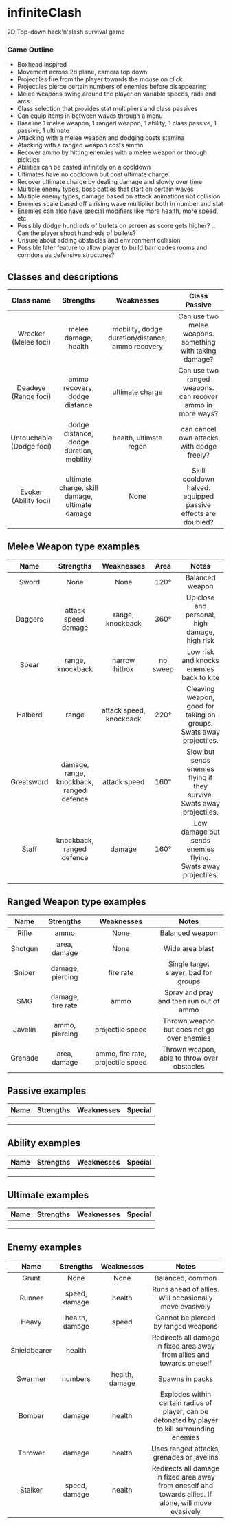 # infiniteClash
 2D Top-down hack'n'slash survival game
### Game Outline
- Boxhead inspired
- Movement across 2d plane, camera top down
- Projectiles fire from the player towards the mouse on click
- Projectiles pierce certain numbers of enemies before disappearing
- Melee weapons swing around the player on variable speeds, radii and arcs
- Class selection that provides stat multipliers and class passives
- Can equip items in between waves through a menu
- Baseline 1 melee weapon, 1 ranged weapon, 1 ability, 1 class passive, 1 passive, 1 ultimate
- Attacking with a melee weapon and dodging costs stamina
- Atacking with a ranged weapon costs ammo
- Recover ammo by hitting enemies with a melee weapon or through pickups
- Abilities can be casted infinitely on a cooldown
- Ultimates have no cooldown but cost ultimate charge
- Recover ultimate charge by dealing damage and slowly over time
- Multiple enemy types, boss battles that start on certain waves
- Multiple enemy types, damage based on attack animations not collision
- Enemies scale based off a rising wave multiplier both in number and stat
- Enemies can also have special modifiers like more health, more speed, etc
- Possibly dodge hundreds of bullets on screen as score gets higher? .. Can the player shoot hundreds of bullets?
- Unsure about adding obstacles and environment collision
- Possible later feature to allow player to build barricades rooms and corridors as defensive structures?

## Classes and descriptions

| Class name | Strengths | Weaknesses | Class Passive |
|  :---:       |  :---:    |    :---:   |      :---:     |
| Wrecker <br> (Melee foci) | melee damage, health | mobility, dodge duration/distance, ammo recovery | Can use two melee weapons. something with taking damage? |
| Deadeye <br> (Range foci) | ammo recovery, dodge distance | ultimate charge | Can use two ranged weapons. can recover ammo in more ways? |
| Untouchable <br> (Dodge foci) | dodge distance, dodge duration, mobility | health, ultimate regen | can cancel own attacks with dodge freely? |
| Evoker <br> (Ability foci) | ultimate charge, skill damage, ultimate damage | None | Skill cooldown halved. equipped passive effects are doubled? |


## Melee Weapon type examples
| Name | Strengths | Weaknesses | Area | Notes |
|  :---:       |  :---:    |    :---:   |      :---:     |     :---:     |
| Sword | None | None | 120&deg; | Balanced weapon |
| Daggers | attack speed, damage | range, knockback | 360&deg; | Up close and personal, high damage, high risk |
| Spear | range, knockback | narrow hitbox | no sweep | Low risk and knocks enemies back to kite |
| Halberd | range | attack speed, knockback | 220&deg; | Cleaving weapon, good for taking on groups. Swats away projectiles. |
| Greatsword | damage, range, knockback, ranged defence | attack speed | 160&deg; | Slow but sends enemies flying if they survive. Swats away projectiles.|
| Staff | knockback, ranged defence  | damage | 160&deg; | Low damage but sends enemies flying. Swats away projectiles.|
|  |  |  |  |  |


## Ranged Weapon type examples
| Name | Strengths | Weaknesses | Notes |
|  :---:       |  :---:    |    :---:   |      :---:     |
| Rifle | ammo | None | Balanced weapon |
| Shotgun | area, damage | None | Wide area blast |
| Sniper | damage, piercing | fire rate   | Single target slayer, bad for groups |
| SMG | damage, fire rate | ammo | Spray and pray and then run out of ammo |
| Javelin | ammo, piercing | projectile speed | Thrown weapon but does not go over enemies |
| Grenade | area, damage | ammo, fire rate, projectile speed | Thrown weapon, able to throw over obstacles |

## Passive examples
| Name | Strengths | Weaknesses | Special |
|  :---:       |  :---:    |    :---:   |      :---:     |
|  |  |  |  |
|  |  |  |  |
|  |  |  |  |

## Ability examples
| Name | Strengths | Weaknesses | Special |
|  :---:       |  :---:    |    :---:   |      :---:     |
|  |  |  |  |
|  |  |  |  |
|  |  |  |  |

## Ultimate examples
| Name | Strengths | Weaknesses | Special |
|  :---:       |  :---:    |    :---:   |      :---:     |
|  |  |  |  |
|  |  |  |  |
|  |  |  |  |


## Enemy examples
| Name | Strengths | Weaknesses | Notes |
|  :---:       |  :---:    |    :---:   |      :---:     |
| Grunt | None | None | Balanced, common |
| Runner | speed, damage | health | Runs ahead of allies. Will occasionally move evasively |
| Heavy | health, damage | speed | Cannot be pierced by ranged weapons |
| Shieldbearer | health |  | Redirects all damage in fixed area away from allies and towards oneself |
| Swarmer | numbers | health, damage | Spawns in packs |
| Bomber | damage | health | Explodes within certain radius of player, can be detonated by player to kill surrounding enemies |
| Thrower | damage | health | Uses ranged attacks, grenades or javelins |
| Stalker | speed, damage | health | Redirects all damage in fixed area away from oneself and towards allies. If alone, will move evasively |


